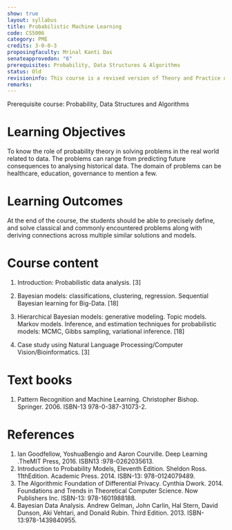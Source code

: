 ```yaml
---
show: true
layout: syllabus
title: Probabilistic Machine Learning
code: CS5006
category: PME
credits: 3-0-0-3
proposingfaculty: Mrinal Kanti Das
senateapprovedon: "6"
prerequisites: Probability, Data Structures & Algorithms
status: Old
revisioninfo: This course is a revised version of Theory and Practice of Data Science course offered in the last semester. The course is now 5 thousand level.This can be used to address the comment in the senate to have an introductory course for PhD students. This can also be used for MTech program.
remarks:
---
```

Prerequisite course: Probability, Data Structures and Algorithms


# Learning Objectives
To know the role of probability theory in solving problems in the real world
related to data. The problems can range from predicting future consequences to analysing historical data.
The domain of problems can be healthcare, education, governance to mention a few.

# Learning Outcomes
At the end of the course, the students should be able to precisely define, and solve
classical and commonly encountered problems along with deriving connections across multiple similar
solutions and models.

# Course content
1. Introduction: Probabilistic data analysis. [3]

2. Bayesian models: classifications, clustering, regression. Sequential Bayesian learning for Big-Data. [18]

3. Hierarchical Bayesian models: generative modeling. Topic models. Markov models. Inference, and estimation techniques for probabilistic models: MCMC, Gibbs sampling, variational inference. [18]

4. Case study using Natural Language Processing/Computer Vision/Bioinformatics. [3]

#  Text books
1. Pattern Recognition and Machine Learning. Christopher Bishop. Springer. 2006. ISBN-13 978-0-387-31073-2.

# References
1. Ian Goodfellow, YoshuaBengio and Aaron Courville. Deep Learning .TheMIT Press, 2016. ISBN13 :978-0262035613.
2. Introduction to Probability Models, Eleventh Edition. Sheldon Ross. 11thEdition. Academic Press. 2014. ISBN-13: 978-0124079489.
3. The Algorithmic Foundation of Differential Privacy. Cynthia Dwork. 2014. Foundations and Trends in Theoretical Computer Science. Now Publishers Inc. ISBN-13: 978-1601988188.
4. Bayesian Data Analysis. Andrew Gelman, John Carlin, Hal Stern, David Dunson, Aki Vehtari, and Donald Rubin. Third Edition. 2013. ISBN-13:978-1439840955.
